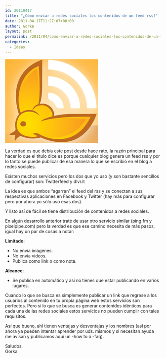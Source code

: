 ```yaml
---
id: 20110417
title: "¿Cómo enviar a redes sociales los contenidos de un feed rss?"
date: 2011-04-17T11:27:07+00:00
author: Gorka
layout: post
permalink: /2011/04/como-enviar-a-redes-sociales-los-contenidos-de-un-feed-rss/
categories:
  - Ideas
---
```

<img style="margin: auto;" src="/public/img/2011/04/twitterfeed.png" alt="Twitterfeed" />

La verdad es que debía este post desde hace rato, la razón principal para hacer lo que el título dice es porque cualquier blog genera un feed rss y por lo tanto se puede publicar de esa manera lo que se escribió en el blog a redes sociales.

Existen muchos servicios pero los dos que yo uso (y son bastante sencillos de configurar) son: Twitterfeed y dlvr.it

La idea es que ambos “agarran” el feed del rss y se conectan a sus respectivas aplicaciones en Facebook y Twitter (hay más para configurar pero por ahora yo sólo uso esas dos).

Y listo así de fácil se tiene distribución de contenidos a redes sociales.

En algún desarrollo anterior traté de usar otro servicio similar (ping.fm y pixelpipe.com) pero la verdad es que ese camino necesita de más pasos, igual hay un par de cosas a notar:

**Limitado**:

- No envía imágenes.
- No envía videos.
- Publica como link o como nota.

**Alcance**:

- Se publica en automático y así no tienes que estar publicando en varios lugares.

Cuando lo que se busca es simplemente publicar un link que regrese a los usuarios al contenido en tu propia página web estos servicios son perfectos. Pero si lo que se busca es generar contenidos idénticos para cada una de las redes sociales estos servicios no pueden cumplir con tales requisitos.

Así que bueno, ahí tienen ventajas y desventajas y los nombres (así por ahora ya pueden intentar aprender por uds. mismos y si necesitan ayuda me avisan y publicamos aqui un -how to ó -faq).

Saludos,<br />
Gorka
